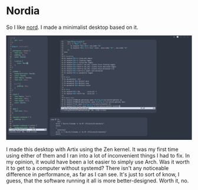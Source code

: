 # Nordia

So I like [nord](https://www.nordtheme.com/). I made a minimalist desktop based on it.

![A clean, minimalist desktop with nord.](example.png)

I made this desktop with Artix using the Zen kernel. It was my first time using either of them and I ran into a lot of inconvenient things I had to fix. In my opinion, it would have been a lot easier to simply use Arch. Was it worth it to get to a computer without systemd? There isn't any noticeable difference in performance, as far as I can see. It's just to sort of know, I guess, that the software running it all is more better-designed. Worth it, no.
